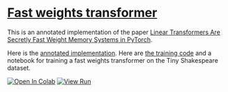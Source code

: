 # [Fast weights transformer](https://nn.labml.ai/transformers/fast_weights/index.html)

This is an annotated implementation of the paper
[Linear Transformers Are Secretly Fast Weight Memory Systems in PyTorch](https://papers.labml.ai/paper/2102.11174).

Here is the [annotated implementation](https://nn.labml.ai/transformers/fast_weights/index.html).
Here are [the training code](https://nn.labml.ai/transformers/fast_weights/experiment.html)
and a notebook for training a fast weights transformer on the Tiny Shakespeare dataset.

[![Open In Colab](https://colab.research.google.com/assets/colab-badge.svg)](https://colab.research.google.com/github/labmlai/annotated_deep_learning_paper_implementations/blob/master/labml_nn/transformers/fast_weights/experiment.ipynb)
[![View Run](https://img.shields.io/badge/labml-experiment-brightgreen)](https://app.labml.ai/run/928aadc0846c11eb85710242ac1c0002)
